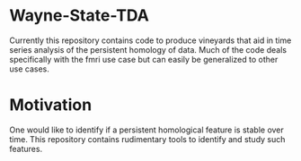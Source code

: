 # Wayne-State-TDA
Currently this repository contains code to produce vineyards that aid in time series analysis of the persistent homology of data. Much of the code deals specifically with the fmri use case but can easily be generalized to other use cases.

# Motivation 
One would like to identify if a persistent homological feature is stable over time. This repository contains rudimentary tools to identify and study such features.

# 
